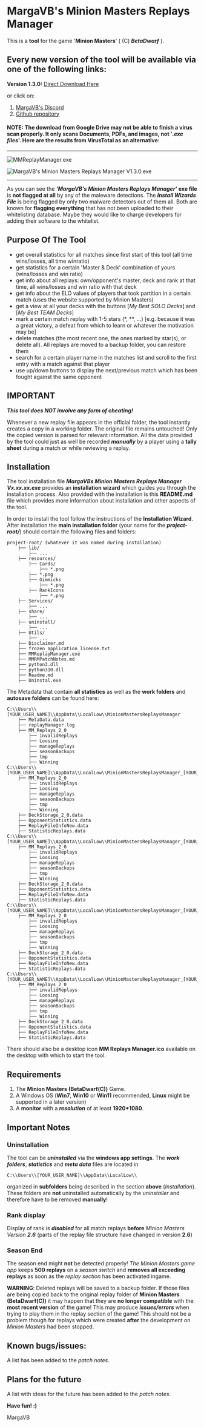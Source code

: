 # MargaVB's Minion Masters Replays Manager

This is a **tool** for the game '**Minion Masters**' ( (C) ***BetaDwarf*** ).

## Every new version of the tool will be available via one of the following links:

**Version 1.3.0:** [Direct Download Here](https://drive.google.com/uc?export=download&id=1iJWYEA1ftmu_vdmhDdAVL7bZdAWAsjO7)

or click on:

1. [MargaVB's Discord](https://discord.gg/wTJzRUBMAD)
1. [Github repository](https://github.com/MargaVB/MargaVB-s-Software-Vault)

#### **NOTE**: The download from Google Drive may not be able to finish a virus scan properly. It only scans Documents, PDFs, and images, **not** '***.exe files***'. Here are the results from VirusTotal as an alternative:

---

![MMReplayManager.exe](https://github.com/MargaVB/MargaVB-s-Software-Vault/blob/main/VirusTotal_MMRM.png)

![MargaVB's Minion Masters Replays Manager V1.3.0.exe](https://github.com/MargaVB/MargaVB-s-Software-Vault/blob/main/VirusTotal_MMRM_Wizard.png)

---

As you can see the ***'MargaVB's Minion Masters Replays Manager'*** **exe file** is **not flagged at all** by any of the maleware detections. The ***Install Wizards File*** is being flagged by only two malware detectors out of them all. Both are known for **flagging everything** that has not been uploaded to their whitelisting database. Maybe they would like to charge developers for adding their software to the whitelist.

## Purpose Of The Tool

* get overall statistics for all matches since first start of this tool (all time wins/losses, all time winratio)
* get statistics for a certain 'Master & Deck' combination of yours (wins/losses and win ratio)
* get info about all replays: own/opponent's master, deck and rank at that time, all wins/losses and win ratio with that deck
* get info about the ELO values of players that took partition in a certain match (uses the website supported by Minion Masters)
* get a view at all your decks with the buttons [*My Best SOLO Decks*] and [*My Best TEAM Decks*]
* mark a certain match replay with 1-5 stars (*, **, ...) [e.g. because it was a great victory, a defeat from which to learn or whatever the motivation may be]
* delete matches (the most recent one, the ones marked by star(s), or delete all). All replays are moved to a backup folder, you can restore them
* search for a certain player name in the matches list and scroll to the first entry with a match against that player
* use up/down buttons to display the next/previous match which has been fought against the same opponent

## IMPORTANT

***This tool does NOT involve any form of cheating!***

Whenever a new replay file appears in the official folder, the tool instantly creates a copy in a working folder. The original file remains untouched! Only the copied version is parsed for relevant information. All the data provided by the tool could just as well be recorded ***manually*** by a player using a **tally sheet** during a match or while reviewing a replay.

## Installation
The tool installation file ***MargaVBs Minion Masters Replays Manager Vx.xx.xx.exe*** provides an **installation wizard** which guides you through the installation process. Also provided with the installation is this **README.md** file which provides more information about installation and other aspects of the tool.

In order to install the tool follow the instructions of the **Installation Wizard**.
After installation the **main installation folder** (your name for the ***project-root/***) should contain the following files and folders:
```
project-root/ (whatever it was named during installation)
    ├── lib/
        ├── ...
    ├── resources/
        ├── Cards/
            ├── *.png
        ├── *.png
        ├── Gimmicks
            ├── *.png
        ├── RankIcons
            ├── *.png
    ├── Services/
        ├── ...
    ├── share/
        ├── ...
    ├── uninstall/
        ├── ...
    ├── Utils/
        ├── ...
    ├── Disclaimer.md
    ├── frozen_application_license.txt
    ├── MMReplayManager.exe
    ├── MMRMPatchNotes.md
    ├── python3.dll
    ├── python310.dll
    ├── Readme.md
    ├── Uninstal.exe
```

The Metadata that contain **all statistics** as well as the **work folders** and **autosave folders** can be found here:

```
C:\\Users\\[YOUR_USER_NAME]\\AppData\\LocalLow\\MinionMastersReplaysManager
    ├── MetaData.data
    ├── replayManager.log
    ├── MM_Replays_2_0
        ├── invalidReplays
        ├── Loosing
        ├── manageReplays
        ├── seasonBackups
        ├── tmp
        ├── Winning
C:\\Users\\[YOUR_USER_NAME]\\AppData\\LocalLow\\MinionMastersReplaysManager_[YOUR_USER_ID]
    ├── MM_Replays_2_0
        ├── invalidReplays
        ├── Loosing
        ├── manageReplays
        ├── seasonBackups
        ├── tmp
        ├── Winning
    ├── DeckStorage_2_0.data
    ├── OpponentStatistics.data
    ├── ReplayFileInfoNew.data
    ├── StatisticReplays.data
C:\\Users\\[YOUR_USER_NAME]\\AppData\\LocalLow\\MinionMastersReplaysManager_[YOUR_USER_ID]_1
    ├── MM_Replays_2_0
        ├── invalidReplays
        ├── Loosing
        ├── manageReplays
        ├── seasonBackups
        ├── tmp
        ├── Winning
    ├── DeckStorage_2_0.data
    ├── OpponentStatistics.data
    ├── ReplayFileInfoNew.data
    ├── StatisticReplays.data
C:\\Users\\[YOUR_USER_NAME]\\AppData\\LocalLow\\MinionMastersReplaysManager_[YOUR_USER_ID]_2
    ├── MM_Replays_2_0
        ├── invalidReplays
        ├── Loosing
        ├── manageReplays
        ├── seasonBackups
        ├── tmp
        ├── Winning
    ├── DeckStorage_2_0.data
    ├── OpponentStatistics.data
    ├── ReplayFileInfoNew.data
    ├── StatisticReplays.data
C:\\Users\\[YOUR_USER_NAME]\\AppData\\LocalLow\\MinionMastersReplaysManager_[YOUR_USER_ID]_3
    ├── MM_Replays_2_0
        ├── invalidReplays
        ├── Loosing
        ├── manageReplays
        ├── seasonBackups
        ├── tmp
        ├── Winning
    ├── DeckStorage_2_0.data
    ├── OpponentStatistics.data
    ├── ReplayFileInfoNew.data
    ├── StatisticReplays.data
```

There should also be a desktop icon **MM Replays Manager.ico** available on the desktop with which to start the tool.

## Requirements
1. The **Minion Masters (BetaDwarf(C))** Game.
1. A Windows OS (**Win7**, **Win10** or **Win11** recommended, **Linux** might be supported in a later version)
1. A **monitor** with a ***resolution*** of at least **1920*1080**.

## Important Notes

### Uninstallation

The tool can be ***uninstalled*** via the **windows app settings**. The ***work folders***, ***statistics*** and ***meta data*** files are located in

```
C:\\Users\\[YOUR_USER_NAME]\\AppData\\LocalLow\\
```

organized in **subfolders** being described in the section **above** (*Installation*). These folders are **not** uninstalled automatically by the *uninstaller* and therefore have to be removed **manually**!

### Rank display

Display of rank is ***disabled*** for all match replays **before** *Minion Masters Version **2.6*** (parts of the replay file structure have changed in version **2.6**)

### Season End

The season end might **not** be detected properly! *The Minion Masters game app* keeps **500 replays** on a *season switch* and **removes all exceeding replays** as soon as the *replay section* has been activated ingame.

**WARNING**: Deleted replays will be saved to a backup folder. If those files are being copied back to the original replay folder of **Minion Masters (BetaDwarf(C))** it may happen that they are **no longer compatible** with the **most recent version** of the game! This may produce ***issues/errors*** when trying to play them in the replay section of the game! This should not be a problem though for replays which were created **after** the development on *Minion Masters* had been stopped.

## Known bugs/issues:
A list has been added to the *patch notes*.

## Plans for the future
A list with ideas for the future has been added to the *patch notes*.

**Have fun! :)**

MargaVB
